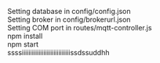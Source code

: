 Setting database in config/config.json<br />
Setting broker in config/brokerurl.json<br />
Setting COM port in routes/mqtt-controller.js<br />
npm install<br />
npm start<br />
ssssiiiiiiiiiiiiiiiiiiiiiiiiiiiiissdssuddhh
